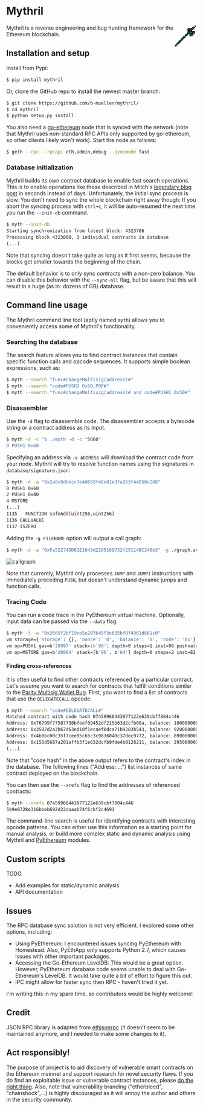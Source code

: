 # Mythril

<img height="60px" align="right" src="/static/mythril.png"/>

Mythril is a reverse engineering and bug hunting framework for the Ethereum blockchain.

## Installation and setup

Install from Pypi:

```bash
$ pip install mythril
```

Or, clone the GitHub repo to install the newest master branch:

```bash
$ git clone https://github.com/b-mueller/mythril/
$ cd mythril
$ python setup.py install
```

You also need a [go-ethereum](https://github.com/ethereum/go-ethereum) node that is synced with the network (note that Mythril uses non-standard RPC APIs only supported by go-ethereum, so other clients likely won't work). Start the node as follows:

```bash
$ geth --rpc --rpcapi eth,admin,debug --syncmode fast
```

### Database initialization

Mythril builds its own contract database to enable fast search operations. This is to enable operations like those described in Mitch's [legendary blog post](https://medium.com/@rtaylor30/how-i-snatched-your-153-037-eth-after-a-bad-tinder-date-d1d84422a50b) in seconds instead of days. Unfortunately, the initial sync process is slow. You don't need to sync the whole blockchain right away though: If you abort the syncing process with `ctrl+c`, it will be auto-resumed the next time you run the `--init-db` command.

```bash
$ myth --init-db
Starting synchronization from latest block: 4323706
Processing block 4323000, 3 individual contracts in database
(...)
```

Note that syncing doesn't take quite as long as it first seems, because the blocks get smaller towards the beginning of the chain.

The default behavior is to only sync contracts with a non-zero balance. You can disable this behavior with the `--sync-all` flag, but be aware that this will result in a huge (as in: dozens of GB) database.

## Command line usage

The Mythril command line tool (aptly named `myth`) allows you to conveniently access some of Mythril's functionality.

### Searching the database

The search feature allows you to find contract instances that contain specific function calls and opcode sequences. It supports simple boolean expressions, such as:

```bash
$ myth --search "func#changeMultisig(address)#"
$ myth --search "code#PUSH1 0x50,POP#"
$ myth --search "func#changeMultisig(address)# and code#PUSH1 0x50#"
```

### Disassembler

Use the `-d` flag to disassemble code. The disassembler accepts a bytecode string or a contract address as its input.

```bash
$ myth -d -c "$ ./myth -d -c "5060"
0 PUSH1 0x60
```

Specifying an address via `-a ADDRESS` will download the contract code from your node. Mythril will try to resolve function names using the signatures in `database/signature.json`:

```bash
$ myth -d -a "0x2a0c0dbecc7e4d658f48e01e3fa353f44050c208"
0 PUSH1 0x60
2 PUSH1 0x40
4 MSTORE
(...)
1135 - FUNCTION safeAdd(uint256,uint256) -
1136 CALLVALUE
1137 ISZERO
```

Adding the `-g FILENAME` option will output a call graph:

```bash
$ myth -d -a "0xFa52274DD61E1643d2205169732f29114BC240b3" -g ./graph.svg
```

![callgraph](https://raw.githubusercontent.com/b-mueller/mythril/master/static/callgraph.png "Call graph")

Note that currently, Mythril only processes `JUMP` and `JUMPI` instructions with immediately preceding `PUSH`, but doesn't understand dynamic jumps and function calls.

### Tracing Code

You can run a code trace in the PyEthereum virtual machine. Optionally, input data can be passed via the `--data` flag.

```bash
$ myth -t -a "0x3665f2bf19ee5e207645f3e635bf0f4961d661c0"
vm storage={'storage': {}, 'nonce': '0', 'balance': '0', 'code': '0x'} gas=b'21000' stack=[] address=b'6e\xf2\xbf\x19\xee^ vE\xf3\xe65\xbf\x0fIa\xd6a\xc0' depth=0 steps=0 inst=96 pushvalue=96 pc=b'0' op=PUSH1
vm op=PUSH1 gas=b'20997' stack=[b'96'] depth=0 steps=1 inst=96 pushvalue=64 pc=b'2'
vm op=MSTORE gas=b'20994' stack=[b'96', b'64'] depth=0 steps=2 inst=82 pc=b'4'
```

#### Finding cross-references

It is often useful to find other contracts referenced by a particular contract. Let's assume you want to search for contracts that fulfill conditions similar to the [Parity Multisig Wallet Bug](http://hackingdistributed.com/2017/07/22/deep-dive-parity-bug/). First, you want to find a list of contracts that use the `DELEGATECALL` opcode:

```bash
$ myth --search "code#DELEGATECALL#"
Matched contract with code hash 07459966443977122e639cbf7804c446
Address: 0x76799f77587738bfeef09452df215b63d2cfb08a, balance: 1000000000000000
Address: 0x3582d2a3b67d63ed10f1ecaef0dca71b9283b543, balance: 92000000000000000000
Address: 0x4b9bc00c35f7cee95c65c3c9836040c37dec9772, balance: 89000000000000000000
Address: 0x156d5687a201affb3f1e632dcfb9fde4b0128211, balance: 29500000000000000000
(...)
```

Note that "code hash" in the above output refers to the contract's index in the database. The following lines ("Address: ...") list instances of same contract deployed on the blockchain.

You can then use the `--xrefs` flag to find the addresses of referenced contracts:

```bash
$ myth --xrefs 07459966443977122e639cbf7804c446
5b9e8728e316bbeb692d22daaab74f6cbf2c4691
```

The command-line search is useful for identifying contracts with interesting opcode patterns. You can either use this information as a starting point for manual analysis, or build more complex static and dynamic analysis using Mythril and [PyEthereum](https://github.com/ethereum/pyethereum) modules.

## Custom scripts

TODO

- Add examples for static/dynamic analysis
- API documentation

## Issues

The RPC database sync solution is not very efficient. I explored some other options, including:

- Using PyEthereum: I encountered issues syncing PyEthereum with Homestead. Also, PyEthApp only supports Python 2.7, which causes issues with other important packages.
- Accessing the Go-Ethereum LevelDB: This would be a great option. However, PyEthereum database code seems unable to deal with Go-Ethereum's LevelDB. It would take quite a bit of effort to figure this out.
- IPC might allow for faster sync then RPC - haven't tried it yet.

I'm writing this in my spare time, so contributors would be highly welcome!

## Credit

JSON RPC library is adapted from [ethjsonrpc](https://github.com/ConsenSys/ethjsonrpc) (it doesn't seem to be maintained anymore, and I needed to make some changes to it).

## Act responsibly!

The purpose of project is to aid discovery of vulnerable smart contracts on the Ethereum mainnet and support research for novel security flaws. If you do find an exploitable issue or vulnerable contract instances, please [do the right thing](https://en.wikipedia.org/wiki/Responsible_disclosure). Also, note that vulnerability branding ("etherbleed", "chainshock",...) is highly discouraged as it will annoy the author and others in the security community.
